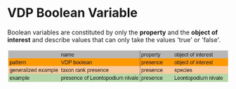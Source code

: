 # VDP Boolean Variable

Boolean variables are constituted by only the **property** and the **object of interest** and describe values that can only take the values 'true' or 'false'.

![boolean](gfx/boolean.JPG)

